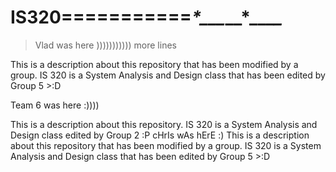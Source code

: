 # IS320===========**_*_*___*__*_**__*_*

> Vlad was here )))))))))))
more lines 


This is a description about this repository that has been modified by a group. IS 320 is a System Analysis and Design class
that has been edited by Group 5 >:D

Team 6 was here :))))


This is a description about this repository. IS 320 is a System Analysis and Design class
edited by Group 2 :P
cHrIs wAs hErE  :)
This is a description about this repository that has been modified by a group. IS 320 is a System Analysis and Design class
that has been edited by Group 5 >:D
